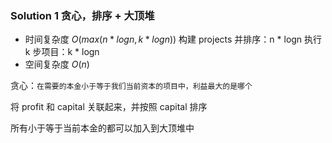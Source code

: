 ### Solution 1 贪心，排序 + 大顶堆

- 时间复杂度 $O(max(n * logn, k * logn))$
    构建 projects 并排序：n * logn
    执行 k 步项目：k * logn
- 空间复杂度 $O(n)$

贪心：`在需要的本金小于等于我们当前资本的项目中，利益最大的是哪个`

将 profit 和 capital 关联起来，并按照 capital 排序

所有小于等于当前本金的都可以加入到大顶堆中
